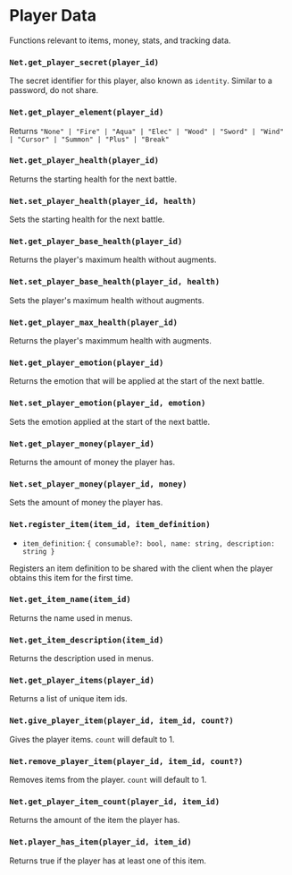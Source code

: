 # Player Data

Functions relevant to items, money, stats, and tracking data.

### `Net.get_player_secret(player_id)`

The secret identifier for this player, also known as `identity`. Similar to a password, do not share.

### `Net.get_player_element(player_id)`

Returns `"None" | "Fire" | "Aqua" | "Elec" | "Wood" | "Sword" | "Wind" | "Cursor" | "Summon" | "Plus" | "Break"`

### `Net.get_player_health(player_id)`

Returns the starting health for the next battle.

### `Net.set_player_health(player_id, health)`

Sets the starting health for the next battle.

### `Net.get_player_base_health(player_id)`

Returns the player's maximum health without augments.

### `Net.set_player_base_health(player_id, health)`

Sets the player's maximum health without augments.

### `Net.get_player_max_health(player_id)`

Returns the player's maximmum health with augments.

### `Net.get_player_emotion(player_id)`

Returns the emotion that will be applied at the start of the next battle.

### `Net.set_player_emotion(player_id, emotion)`

Sets the emotion applied at the start of the next battle.

### `Net.get_player_money(player_id)`

Returns the amount of money the player has.

### `Net.set_player_money(player_id, money)`

Sets the amount of money the player has.

### `Net.register_item(item_id, item_definition)`

- `item_definition`: `{ consumable?: bool, name: string, description: string }`

Registers an item definition to be shared with the client when the player obtains this item for the first time.

### `Net.get_item_name(item_id)`

Returns the name used in menus.

### `Net.get_item_description(item_id)`

Returns the description used in menus.

### `Net.get_player_items(player_id)`

Returns a list of unique item ids.

### `Net.give_player_item(player_id, item_id, count?)`

Gives the player items. `count` will default to 1.

### `Net.remove_player_item(player_id, item_id, count?)`

Removes items from the player. `count` will default to 1.

### `Net.get_player_item_count(player_id, item_id)`

Returns the amount of the item the player has.

### `Net.player_has_item(player_id, item_id)`

Returns true if the player has at least one of this item.
